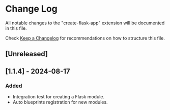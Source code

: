 # Change Log

All notable changes to the "create-flask-app" extension will be documented in this file.

Check [Keep a Changelog](http://keepachangelog.com/) for recommendations on how to structure this file.

## [Unreleased]



## [1.1.4] - 2024-08-17

### Added

- Integration test for creating a Flask module.
- Auto blueprints registration for new modules.